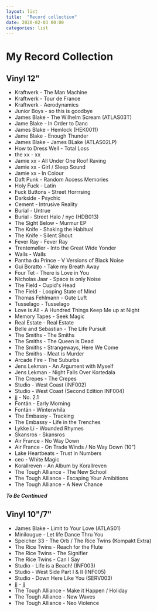 ```yaml
---
layout: list
title:  "Record collection"
date: 2020-02-03 00:00
categories: list
---
```

# My Record Collection

## Vinyl 12"
* Kraftwerk - The Man Machine
* Kraftwerk - Tour de France
* Kraftwerk - Aerodynamics
* Junior Boys - so this is goodbye
* James Blake - The Wilhelm Scream (ATLAS03T)
* Jame Blake - In Order to Danc
* James Blake - Hemlock (HEK0011)
* Jame Blake - Enough Thunder
* James Blake - James BLake (ATLAS02LP)
* How to Dress Well - Total Loss
* the xx - xx
* Jamie xx - All Under One Roof Raving
* Jamie xx - Girl / Sleep Sound
* Jamie xx - In Colour
* Daft Punk - Random Access Memories
* Holy Fuck - Latin
* Fuck Buttons - Street Horrrsing
* Darkside - Psychic
* Cement - Intrusive Reality
* Burial - Untrue
* Burial - Street Halo / nyc (HDB013)
* The Sight Below - Murmur EP
* The Knife - Shaking the Habitual
* The Knife - Silent Shout
* Fever Ray - Fever Ray
* Trentemøller - Into the Great Wide Yonder
* Walls - Walls
* Pantha du Prince - V Versions of Black Noise
* Gui Boratto - Take my Breath Away
* Four Tet - There is Love in You
* Nicholas Jaar - Space is only Noise
* The Field - Cupid's Head
* The Field - Looping State of Mind
* Thomas Fehlmann - Gute Luft
* Tusselago - Tusselago
* Love is All - A Hundred Things Keep Me up at Night
* Memory Tapes - Seek Magic
* Real Estate - Real Estate
* Belle and Sebastian - The Life Pursuit
* The Smiths - The Smiths
* The Smiths - The Queen is Dead
* The Smiths - Strangeways, Here We Come
* The Smiths - Meat is Murder
* Arcade Fire - The Suburbs
* Jens Lekman - An Argument with Myself
* Jens Lekman - Night Falls Over Kortedala
* The Crepes - The Crepes
* Studio - West Coast (INF002)
* Studio - West Coast (Second Edition INF004)
* jj - No. 2.1
* Fontän - Early Morning
* Fontän - Winterwhila
* The Embassy - Tracking
* The Embassy - Life in the Trenches
* Lykke Li - Wounded Rhymes
* Skansros - Skansros
* Air France - No Way Down
* Air France - On Trade Winds / No Way Down (10")
* Lake Heartbeats - Trust in Numbers
* ceo - White Magic
* Korallreven - An Album by Korallreven
* The Tough Alliance - The New School
* The Tough Alliance - Escaping Your Amibitions
* The Tough Alliance - A New Chance


***To Be Continued***

## Vinyl 10"/7"
* James Blake - Limit to Your Love (ATLAS01)
* Minilougue - Let life Dance Thru You
* Speicher 33 - The Orb / The Rice Twins (Kompakt Extra)
* The Rice Twins - Reach for the Flute
* The Rice Twins - The Signifier
* The Rice Twins - Can I Say
* Studio - Life is a Beach! (INF003)
* Studio - West Side Part I & II (INF005)
* Studio - Down Here Like You (SERV003)
* jj - jj
* The Tough Alliance - Make it Happen / Holiday
* The Tough Alliance - New Waves
* The Tough Alliance - Neo Violence